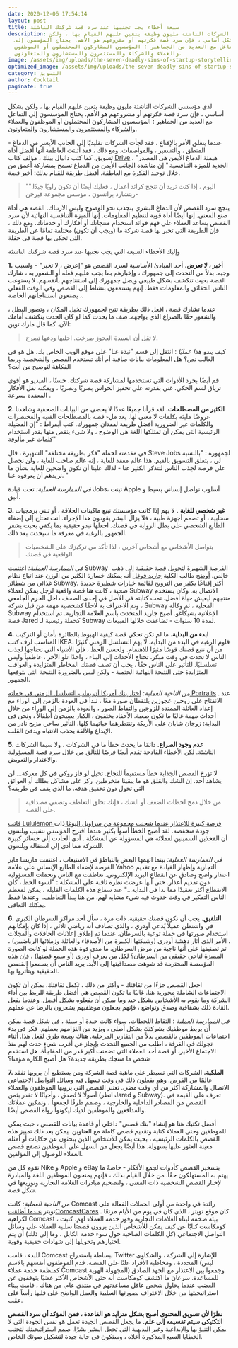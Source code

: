 ```yaml
---
date: 2020-12-06 17:54:14
layout: post
title: سبعة أخطاء يجب تجنبها عند سرد قصة شركتك الناشئة
description: لدى مؤسسي الشركات الناشئة مليون وظيفة يتعين عليهم القيام بها ، ولكن
  بشكل أساسي ، فإن سرد قصة فكرتهم أو مشروعهم هو الأهم. يحتاج المؤسسون إلى
  التفاعل مع العديد من الجماهير ؛ المؤسسون المشاركون المحتملون أو الموظفون
  والعملاء والشركاء والمستثمرون والمستشارون والمتعاونون.
image: /assets/img/uploads/the-seven-deadly-sins-of-startup-storytelling.jpg
optimized_image: /assets/img/uploads/the-seven-deadly-sins-of-startup-storytelling.jpg
category: التسويق
author: Cocktail
paginate: true
---
```

لدى مؤسسي الشركات الناشئة مليون وظيفة يتعين عليهم القيام بها ، ولكن بشكل أساسي ، فإن سرد قصة فكرتهم أو مشروعهم هو الأهم. يحتاج المؤسسون إلى التفاعل مع العديد من الجماهير ؛ المؤسسون المشاركون المحتملون أو الموظفون والعملاء والشركاء والمستثمرون والمستشارون والمتعاونون.

عندما يتعلق الأمر بالإقناع ، فقد لجأت الشركات تقليديًا إلى الجانب الأيسر من الدماغ - المنطق ، والتسعير ، والمواصفات. ومع ذلك ، فقد أثبتت العاطفة أنها أفضل أداة تسويق. كما كتب دانيال بينك ، مؤلف كتاب [Drive](http://www.danpink.com/books/drive/) ، "هيمنة الدماغ الأيمن هي المصدر الجديد للميزة التنافسية." إن مناشدة الجانب الأيمن من الدماغ تسمح بمشاركة أعمق من خلال توحيد الفكرة مع العاطفة. أفضل طريقة للقيام بذلك: أخبر قصة.

> "اليوم ، إذا كنت تريد أن تنجح كرائد أعمال ، فعليك أيضًا أن تكون راويًا جيدًا."
> -ريتشارد برانسون ، مؤسس مجموعة فيرجن

ينجح سرد القصص لأن الدماغ البشري ينجذب نحو الوضوح وليس الارتباك. القصة هي أداة صنع المعنى. إنها أيضًا أداة قوية لتنظيم المعلومات. إنها الميزة التنافسية النهائية لأن سرد القصص يساعد العملاء على فهم فوائد استخدام منتجاتك أو أفكارك أو خدماتك. ومع ذلك ، فإن الطريقة التي تخبر بها قصة شركة ما (ويجب أن تكون) مختلفة تمامًا عن الطريقة التي تحكي بها قصة في حفلة. 

وإليك الأخطاء السبعة التي يجب تجنبها عند سرد قصة شركتك الناشئة

**1.** أ**خبر ، لا تعرض.** أحد المبادئ الأساسية لسرد القصص هو "إعرض ، لا تخبر" - ولسبب وجيه. بدلاً من التحدث إلى جمهورك ، وإخبارهم بما يجب عليهم فعله أو الشعور به ، شارك القصة بحيث تنكشف بشكل طبيعي ويصل جمهورك إلى استنتاجهم بأنفسهم. لا يستوعب الناس الحقائق والمعلومات فقط. إنهم يستمعون بنشاط إلى القصص وفي الوقت الفعلي ، يصنعون استنتاجاتهم الخاصة.

عندما تشارك قصة ، افعل ذلك بطريقة تتيح لجمهورك تخيل المكان ، وتصور البطل ، والشعور حقًا بالصراع الذي يواجهه. صف ما يحدث كما لو كان الحدث يتكشف أمامك الآن. كما قال مارك توين:

> لا تقل أن السيدة العجوز صرخت. اجلبها ودعها تصرخ.

كيف *يبدو هذا عمليًا* : انتقل إلى قسم "نبذة عنا" على موقع الويب الخاص بك. هل هو في الغالب نص؟ هل المعلومات بيانات صافية أم أنك تستخدم القصص والشخصية وربما الفكاهة لتوضيح من أنت؟

قم أيضًا بجرد الأدوات التي تستخدمها لمشاركة قصة شركتك. حسنًا ، الفيديو هو أقوى ترياق لسم الحكي. غني بقدرته على تحفيز الحواس بصريًا وبصريًا ، ويمكنه نقل الأفكار المعقدة بسرعة .

**2. الكثير من المصطلحات.** لقد قرأنا جميعًا عددًا لا يحصى من البيانات الصحفية وشاهدنا عروضًا مليئة بكلمات لا معنى لها. يعد ملء قصة بالمصطلحات الفنية والمختصرات والكلمات غير الضرورية أفضل طريقة لفقدان جمهورك. كتب أبقراط : "إن الفضيلة الرئيسية التي يمكن أن تمتلكها اللغة هي الوضوح ، ولا شيء ينقص منها بقدر استخدام كلمات غير مألوفة"

في مقدمته لحملة "فكر بطريقة مختلفة" الشهيرة ، قال Steve Jobs لجمهوره : "بالنسبة لي ، يتعلق التسويق بالقيم. هذا عالم معقد للغاية ، إنه عالم صاخب للغاية ، ولن نحصل على فرصة لجذب الناس لتتذكر الكثير عنا - لذلك علينا أن نكون واضحين للغاية بشأن ما نريدهم أن يعرفوه عنا. "

*في الممارسة العملية:* تحت قيادة Jobs، تبنت Apple أسلوب تواصل إنساني بسيط و أنيق. 

**3. غير شخصي للغاية** . لا يهم إذا كانت مؤسستك تبيع ماكينات الحلاقة ، أو تبني برمجيات سحابية ، أو تصمم أجهزة طبية ، فلا يزال البشر يقودون هذا الإجراء. انت تحتاج إلى إضفاء الطابع الشخصي على بطل الرواية في قصتك. اجعلها تبدو حقيقية بما يكفي بحيث يشعر الجمهور بالرغبة في معرفة ما سيحدث بعد ذلك.

> يتواصل الأشخاص مع أشخاص آخرين ، لذا تأكد من تركيزك على الشخصيات الواقعية في قصتك.

*في الممارسة العملية:* [](http://www.subway.com/subwayroot/default.aspx)اغتنمت Subway  الفرصة الشهيرة لتحويل قصة حقيقية إلى ذهب خالص. [أوضح](http://www.subway.com/subwayroot/freshbuzz/website/jareds_journey/) طالب الكلية [جاريد فوغل](http://www.subway.com/subwayroot/freshbuzz/website/jareds_journey/) أنه يمكنك خسارة الكثير من الوزن عند اتباع نظام غذائي من شطائر Subway. أكثر إقناعًا بكثير من الترويج لقائمة خيارات شطيرة جديدة صحية ، كانت هنا قصة واقعية لرجل يمكن لعملاء Subway الاتصال به. وكان يستخدم منتجهم ليعيش حياة أفضل. تمت كتابته في الأصل في إحدى الصحف داخل الحرم الجامعي ، وتم الاعتراف به لاحقًا كشخصية مهمة من قبل شركة Subway المحلية ، ثم وكالة Subway الإعلانية بشيكاغو. أصبح جاريد المتحدث باسم العلامة التجارية. تم استخدام قصة Jared كحملة رئيسية لـ Subway لمدة 10 سنوات - تضاعفت خلالها المبيعات.

**4. ابدء من البداية.** ما لم تكن تحكي قصة كيفية الهبوط بالطائرة بأمان أو التركيب المناسب لرف كتب IKEA، قاوم الرغبة في البدء من البداية. لا يهم التسلسل الزمني كثيرًا من أن تتبع قصتك قوسًا مثيرًا للاهتمام. ولحسن الحظ ، فإن الأشياء التي تحتاجها لجذب الناس لا تحدث في وقت مبكر. تحتاج الأحداث إلى البناء ، واحدًا تلو الآخر ، عاطفياً وليس تسلسليًا. للتأثير على الناس حقًا ، يجب أن تصف قصتك المخاطر المتزايدة والعواقب المتزايدة حتى النتيجة النهائية الحتمية - ولكن ليس بالضرورة النتيجة التي يتوقعها الجمهور.

*من الناحية العملية:* [اختار بنك أمريكا أن يقلب التسلسل الزمني في حملته Portraits](http://www.adweek.com/news/advertising-branding/ad-day-bank-america-148502) . عند الانفتاح على زوجين عجوزين يلتقطان صورة معًا ، نبدأ في العودة بالزمن إلى الوراء مع إعداد العائلة الممتدة للزوجين والتقاط الصور ، والعودة بالزمن إلى الوراء من خلال أحداث مهمة غالبًا ما تكون صعبة. الأحفاد يختفون ، الكبار يصبحون أطفالاً ، ونحن في البداية: زوجان شابان على الأريكة وتنتظرهما حياتهما كلها. التأثير ساحر. مزيج نادر من الإبداع والألفة يجذب الانتباه ويدفئ القلب.

**5. عدم وجود الصراع.** دائمًا ما يحدث خطأ ما في الشركات ، ولا سيما الشركات الناشئة. لكن الأخطاء الفادحة تقدم أيضًا فرصًا للتألق من خلال سرد قصة المسؤولية والاعتذار والتعويض.

لا تؤرخ القصص الجذابة خطاً مستقيماً للنجاح. تخيل لو فاز روكي في كل معركة... لن يشاهد أحد. إن الشك والقلق هو ما يبقينا منخرطين. ركز على مشاكل بطلك أو العوائق التي تحول دون تحقيق هدفه. ما الذي يقف في طريقه؟

> من خلال دمج لحظات الضعف أو الشك ، فإنك تخلق التعاطف وتضفي مصداقية على القصة.

[فاتت Lululemon فرصة كبيرة للاعتذار عندما شحنت مجموعة من سراويل اليوغا ](http://www.huffingtonpost.com/2013/11/12/lululemon-new-pants_n_4262885.html)ذات جودة منخفضة. لقد أصبح الخطأ أسوأ بكثير عندما اقترح المؤسس تشيب ويلسون أن الفخذين السمينين لعملائه هي المسؤولة عن المشكلة . أدى الحادث إلى خسائر كبيرة للشركة مما أدى إلى استقالة ويلسون.

*في الممارسة العملية:* بينما اتهمها البعض بالتباطؤ في الاستيعاب ، اغتنمت ماريسا ماير الفرصة لإضفاء الطابع الإنساني على علامة Yahoo التجارية وإظهار القيادة مع تقديم اعتذار واضح وصادق عن انقطاع البريد الإلكتروني. تعاطفت مع الناس وتحملت المسؤولية دون تقديم أعذار. حتى أنها عرضت نظرة ثاقبة على المشكلة : "لسوء الحظ ، كان الانقطاع أكثر تعقيدًا مما بدا في البداية..." عند سماع هذه الكلمات القليلة ، يمكن لمعظم الناس التفكير في وقت حدوث فيه شيء مشابه لهم. من هنا يبدأ التعاطف.  وعندها فقط يمكنك التعافي.

**6. التلفيق.** يجب أن تكون قصتك حقيقية. ذات مرة ، سأل أحد مراكز السرطان الكبرى في واشنطن عميلاً يُدعى أودري ، والذي تصادف أنه رياضي ثلاثي ، إذا كان بإمكانهم استخدام صورتها في حملة توعية بالسرطان. عندما تم إطلاق إعلانات الحافلات والمجلات ، الأمر الذي أثار دهشة أودري (وشبكتها الكبيرة من الأصدقاء والعائلة وزملائها الرياضيين) ، تم تصنيفها على أنها ناجية من مرض السرطان. ما مدى قوة هذه الحملة لو كانت الصورة المميزة لناجي حقيقي من السرطان؟ لكل من يعرف أودري (أو سمع قصتها) ، فإن هذه المؤسسة المحترمة قد شوهت مصداقيتها إلى الأبد. يريد الناس أن يسمعوا القصص الحقيقية ويتأثروا بها.

اجعل القصص جزءًا من ثقافتك - وأكثر من ذلك ، تكمل ثقافتك. يمكن أن تكون الاجتماعات الشاملة محورية هنا. غالبًا ما تكون القصص هي أفضل طريقة للربط بين أداء الشركة وما يقوم به الأشخاص بشكل جيد وما يمكن أن يفعلوه بشكل أفضل. وعندما يفعل القادة ذلك بشفافية وصدق وتواضع ، فإنهم يجعلون موظفيهم يشعرون بالرضا عن عملهم. 

*في الممارسة العملية* : التقاط اللحظات، سواء كانت جيدة أو سيئة ، في شكل قصة يمكن أن يربط موظفيك بشركتك بشكل أصلي ، ويزيد من التزامهم بعملهم. فكر في بدء اجتماعات الموظفين بالقصص بدلاً من التقارير المرحلية. هناك بضعة طرق لفعل هذا. أثناء تجولك في الغرفة ، اطلب من الجميع التحدث بإيجاز عن أغرب شيء حدث لهم منذ الاجتماع الأخير، أو قصة أحد العملاء التي تضمنت أكبر قدر من المفاجأة. هل استخدم شخص ما منتجك بطريقة جديدة؟ هل أصبح الكاره مؤمنا؟

**7. الملكية.** الشركات التي تسيطر على ماهية قصة الشركة ومن يستطيع أن يرويها تفقد عالمًا من الفرص. وهم يفعلون ذلك في وقت تسهل فيه وسائل التواصل الاجتماعي الاتصال والمشاركة أكثر من أي وقت مضى. تعتبر القصص التي يرويها الموظفون والعملاء أصولًا لا تُصدق ، وأحيانًا لا تقدر بثمن (انظر Jared و Subway). تعرف على القيمة في القصص من المصادر الداخلية والخارجية ، وصمم طرقًا لجمعها ، وتمكين عملائك والمدافعين والموظفين لديك ليكونوا رواة القصص أيضًا.

أفضل تكتيك هنا هو إنشاء "بنك قصص" داخلي أو قاعدة بيانات للقصص ، حيث يمكن للموظفين وحتى العملاء كتابة وتقديم قصص كاملة مع العناوين. يمكن بعد ذلك تمييز هذه القصص بالكلمات الرئيسية ، بحيث يمكن للأشخاص الذين يبحثون عن حكايات أو أمثلة معينة العثور عليها بسهولة. هذا أيضًا يجعل من السهل على الموظفين تصفح قصص العملاء للوصول إلى المؤلفين.

تقوم كل من Nike و Apple و eBay بتسخير القصص كأدوات لجمع الأفكار - خاصةً ما يهتم به المستهلكون حقًا. من خلال القيام بذلك ، فإنهم يمنحون الموظفين اللغة والمبادرة لإخبار القصص الشخصية ذات المعنى ، ولتضخيم مبادرات العلامة التجارية وتوزيعها في شكل قصة.

*من الناحية العملية:* كانت Comcast رائدة في واحدة من أولى الحملات الفعالة على تويتر [عندما أطلقتComcastCares](https://firstround.com/review/The-Seven-Deadly-Sins-of-Startup-Storytelling/castcares) . كان موقع تويتر ، الذي كان في يوم من الأيام مرتعًا لكراهية Comcast ، بيئة ضخمة لبناء العلامات التجارية وفوز خدمة العملاء لهم. كتبت كومكاست كتابًا عن كيف يمكن للأشخاص الذين يروون قصصًا سلبية للعملاء على وسائل التواصل الاجتماعي (كل الكلمات الصاخبة حول سوء خدمة الكابل ، وما إلى ذلك) أن يتم اختيارهم وتحويلها إلى شهادات حقيقية وقوية.

للبدء ، قامت Comcast ببساطة باستدراج Twitter للإشارة إلى الشركة ، والشكاوى المحددة ، ومخاطبة الأفراد علنًا على المنصة. قدم الموظفون أنفسهم بالاسم (ليس كمنظمة خدمة عملاء Comcast المجهولة الهوية) وجمعوا بين الاعتذار مع الجهد الصادق للمساعدة. سرعان ما اكتشف كومكاست أنه حتى الأشخاص الأكثر غضبًا يتوقفون عن الغضب عندما يحاول شخص عاقل مساعدتهم في منتدى عام. من هناك ، قامت ببناء استراتيجيتها من خلال الاعتراف بصورتها السلبية والعمل الواضح على قلبها رأساً على عقب.

**نظرًا لأن تسويق المحتوى أصبح بشكل متزايد هو القاعدة ، فمن المؤكد أن سرد القصص التكتيكي سيتم تقسيمه إلى علم.** ما يجعل القصص الجيدة تعمل هو نفس الجودة التي لا يمكن التنبؤ بها والإبداعية وغير البديهية التي تجعل البشر بشرًا. صمم استراتيجيتك لتجنب الخطايا السبع المذكورة أعلاه ، وستكون في حالة جيدة لتشكيل صوتك الخاص.